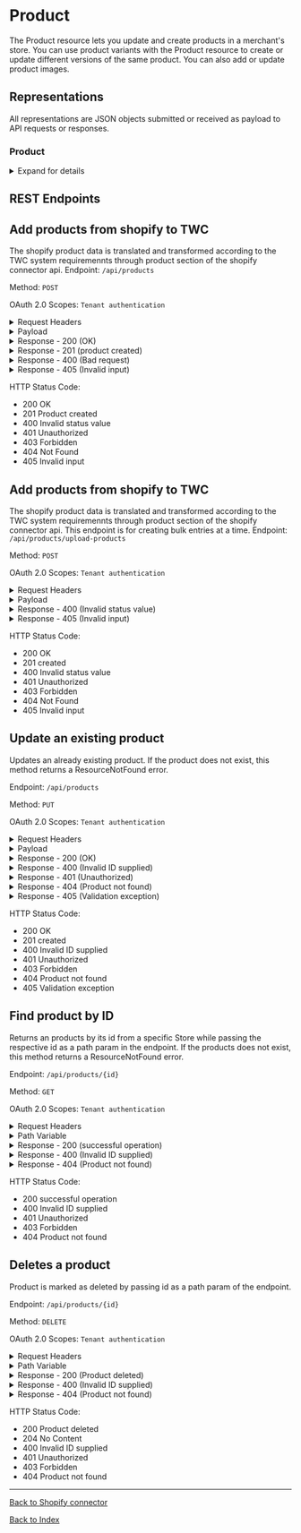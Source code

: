 
# **Product**

The Product resource lets you update and create products in a merchant's store. You can use product variants with the Product resource to create or update different versions of the same product. You can also add or update product images.

## **Representations**

All representations are JSON objects submitted or received as payload to API requests or responses.

### Product
<details>
<summary>Expand for details</summary>

`body_html` - string - A description of the product. Supports HTML formatting.

`created_at` - The date and time (ISO 8601 format) when the product was created.

`handle` - string - A unique human-friendly string for the product. Automatically generated from the product's title. Used by the Liquid templating language to refer to objects.

`id` - integer -An integer that's used as a unique identifier for the product. Each id is unique across the Shopify system. No two products will have the same id, even if they're from different shops.

 `images ` - array - A list of product image objects, each one representing an image associated with the product.

`options`- array - The custom product properties. For example, Size, Color, and Material. Each product can have up to 3 options and each option value can be up to 255 characters. Product variants are made of up combinations of option values. Options cannot be created without values. To create new options, a variant with an associated option value also needs to be created.

`product_type` - string - A categorization for the product used for filtering and searching products.

`published_at` - The date and time (ISO 8601 format) when the product was published. Can be set to null to unpublish the product from the Online Store channel.

`published_scope` - string - Whether the product is published to the Point of Sale channel. Valid values:
- web: The product is published to the Online Store channel but not published to the Point of Sale channel.
- global: The product is published to both the Online Store channel and the Point of Sale channel.

`status` - string - The status of the product.
 Valid values:
- active: The product is ready to sell and is available to customers on the online store, sales channels, and apps. By default, existing products are set to active.
- archived: The product is no longer being sold and isn't available to customers on sales channels and apps.
- draft: The product isn't ready to sell and is unavailable to customers on sales channels and apps. By default, duplicated and unarchived products are set to draft.

`tags` - string - A string of comma-separated tags that are used for filtering and search. A product can have up to 250 tags. Each tag can have up to 255 characters.

`template_suffix` - string - The suffix of the Liquid template used for the product page. If this property is specified, then the product page uses a template called "product.suffix.liquid", where "suffix" is the value of this property. If this property is "" or null, then the product 
page uses the default template "product.liquid". (default: null)

`title` - string - The name of the product.

`updated_at` - The date and time (ISO 8601 format) when the product was last modified. A product's updated_at value can change for different reasons. For example, if an order is placed for a product that has inventory tracking set up, then the inventory adjustment is counted as an update.

`variants` - array - An array of product variants, each representing a different version of the product.

`vendor` - string - The name of the product's vendor.

</details>

## **REST Endpoints**

## Add products from shopify to TWC
The shopify product data is translated and transformed according to the TWC system requiremennts through product section of the shopify connector api.
Endpoint: ```/api/products```

Method: ``` POST ```

OAuth 2.0 Scopes: `Tenant authentication`


<details>
 <summary>Request Headers</summary>

| Key           | Value            |
|---------------|------------------|
| Content-Type  | application/json |
| X-TWC-Tenant  | {Tenant Name}    |

</details>

<details>
 <summary>Payload</summary>
 
```json
{
  "admin_graphql_api_id": "string",
  "body_html": "string",
  "created_at": "2022-06-22T10:19:06.867Z",
  "handle": "string",
  "id": "string",
  "image": {
    "admin_graphql_api_id": "string",
    "alt": "string",
    "created_at": "string",
    "height": 0,
    "id": "string",
    "position": 0,
    "product_id": "string",
    "src": "string",
    "updated_at": "string",
    "variant_ids": [
      "string"
    ],
    "width": 0
  },
  "images": [
    {
      "admin_graphql_api_id": "string",
      "alt": "string",
      "created_at": "string",
      "height": 0,
      "id": "string",
      "position": 0,
      "product_id": "string",
      "src": "string",
      "updated_at": "string",
      "variant_ids": [
        "string"
      ],
      "width": 0
    }
  ],
  "options": [
    {
      "id": "string",
      "name": "string",
      "position": 0,
      "product_id": "string",
      "values": [
        "string"
      ]
    }
  ],
  "product_type": "string",
  "published_at": "2022-06-22T10:19:06.867Z",
  "published_scope": "web",
  "status": "active",
  "tags": "string",
  "template_suffix": "string",
  "title": "string",
  "twc_product_id": "string",
  "updated_at": "2022-06-22T10:19:06.868Z",
  "variants": [
    {
      "admin_graphql_api_id": "string",
      "barcode": "string",
      "compare_at_price": 0,
      "created_at": "2022-06-22T10:19:06.868Z",
      "fulfillment_service": "string",
      "grams": 0,
      "id": "string",
      "image_id": "string",
      "inventory_item_id": "string",
      "inventory_management": "string",
      "inventory_policy": "string",
      "inventory_quantity": 0,
      "old_inventory_quantity": 0,
      "option1": "string",
      "option2": "string",
      "option3": "string",
      "position": 0,
      "presentment_prices": [
        {
          "compare_at_price": 0,
          "price": {
            "amount": 0,
            "currency_code": "string"
          }
        }
      ],
      "price": 0,
      "product_id": "string",
      "requires_shipping": true,
      "sku": "string",
      "tax_code": "string",
      "taxable": true,
      "title": "string",
      "updated_at": "2022-06-22T10:19:06.868Z",
      "weight": 0,
      "weight_unit": "string"
    }
  ],
  "vendor": "string"
}      
```
 
</details>

<details>
 <summary>Response - 200 (OK)</summary>

```json
{
  "admin_graphql_api_id": "string",
  "body_html": "string",
  "created_at": "2022-06-22T11:14:41.935Z",
  "handle": "string",
  "id": "string",
  "image": {
    "admin_graphql_api_id": "string",
    "alt": "string",
    "created_at": "string",
    "height": 0,
    "id": "string",
    "position": 0,
    "product_id": "string",
    "src": "string",
    "updated_at": "string",
    "variant_ids": [
      "string"
    ],
    "width": 0
  },
  "images": [
    {
      "admin_graphql_api_id": "string",
      "alt": "string",
      "created_at": "string",
      "height": 0,
      "id": "string",
      "position": 0,
      "product_id": "string",
      "src": "string",
      "updated_at": "string",
      "variant_ids": [
        "string"
      ],
      "width": 0
    }
  ],
  "options": [
    {
      "id": "string",
      "name": "string",
      "position": 0,
      "product_id": "string",
      "values": [
        "string"
      ]
    }
  ],
  "product_type": "string",
  "published_at": "2022-06-22T11:14:41.935Z",
  "published_scope": "web",
  "status": "active",
  "tags": "string",
  "template_suffix": "string",
  "title": "string",
  "twc_product_id": "string",
  "updated_at": "2022-06-22T11:14:41.935Z",
  "variants": [
    {
      "admin_graphql_api_id": "string",
      "barcode": "string",
      "compare_at_price": 0,
      "created_at": "2022-06-22T11:14:41.935Z",
      "fulfillment_service": "string",
      "grams": 0,
      "id": "string",
      "image_id": "string",
      "inventory_item_id": "string",
      "inventory_management": "string",
      "inventory_policy": "string",
      "inventory_quantity": 0,
      "old_inventory_quantity": 0,
      "option1": "string",
      "option2": "string",
      "option3": "string",
      "position": 0,
      "presentment_prices": [
        {
          "compare_at_price": 0,
          "price": {
            "amount": 0,
            "currency_code": "string"
          }
        }
      ],
      "price": 0,
      "product_id": "string",
      "requires_shipping": true,
      "sku": "string",
      "tax_code": "string",
      "taxable": true,
      "title": "string",
      "updated_at": "2022-06-22T11:14:41.935Z",
      "weight": 0,
      "weight_unit": "string"
    }
  ],
  "vendor": "string"
}  
  
 ```
 
</details> 

<details>
 <summary>Response - 201 (product created)</summary>
 
 ```json
 {
  "admin_graphql_api_id": "string",
  "body_html": "string",
  "created_at": "2022-06-22T11:14:41.937Z",
  "handle": "string",
  "id": "string",
  "image": {
    "admin_graphql_api_id": "string",
    "alt": "string",
    "created_at": "string",
    "height": 0,
    "id": "string",
    "position": 0,
    "product_id": "string",
    "src": "string",
    "updated_at": "string",
    "variant_ids": [
      "string"
    ],
    "width": 0
  },
  "images": [
    {
      "admin_graphql_api_id": "string",
      "alt": "string",
      "created_at": "string",
      "height": 0,
      "id": "string",
      "position": 0,
      "product_id": "string",
      "src": "string",
      "updated_at": "string",
      "variant_ids": [
        "string"
      ],
      "width": 0
    }
  ],
  "options": [
    {
      "id": "string",
      "name": "string",
      "position": 0,
      "product_id": "string",
      "values": [
        "string"
      ]
    }
  ],
  "product_type": "string",
  "published_at": "2022-06-22T11:14:41.937Z",
  "published_scope": "web",
  "status": "active",
  "tags": "string",
  "template_suffix": "string",
  "title": "string",
  "twc_product_id": "string",
  "updated_at": "2022-06-22T11:14:41.937Z",
  "variants": [
    {
      "admin_graphql_api_id": "string",
      "barcode": "string",
      "compare_at_price": 0,
      "created_at": "2022-06-22T11:14:41.937Z",
      "fulfillment_service": "string",
      "grams": 0,
      "id": "string",
      "image_id": "string",
      "inventory_item_id": "string",
      "inventory_management": "string",
      "inventory_policy": "string",
      "inventory_quantity": 0,
      "old_inventory_quantity": 0,
      "option1": "string",
      "option2": "string",
      "option3": "string",
      "position": 0,
      "presentment_prices": [
        {
          "compare_at_price": 0,
          "price": {
            "amount": 0,
            "currency_code": "string"
          }
        }
      ],
      "price": 0,
      "product_id": "string",
      "requires_shipping": true,
      "sku": "string",
      "tax_code": "string",
      "taxable": true,
      "title": "string",
      "updated_at": "2022-06-22T11:14:41.937Z",
      "weight": 0,
      "weight_unit": "string"
    }
  ],
  "vendor": "string"
}
 ```
 </details> 

<details>
 <summary>Response - 400 (Bad request)</summary>
 
 ```json
 {
  "error": "string",
  "message": "string",
  "path": "string",
  "status": 0,
  "timestamp": "2022-06-22T09:29:16.269Z"
}
 ```
 
</details> 

<details>
 <summary>Response - 405 (Invalid input)</summary>
 
 ```json
 {
  "error": "string",
  "message": "string",
  "path": "string",
  "status": 0,
  "timestamp": "2022-06-22T09:29:16.269Z"
}
 ```
 
</details>
 
HTTP Status Code: 
- 200 OK
- 201 Product created
- 400 Invalid status value
- 401 Unauthorized
- 403 Forbidden 
- 404 Not Found
- 405 Invalid input


## Add products from shopify to TWC
The shopify product data is translated and transformed according to the TWC system requiremennts through product section of the shopify connector api. This endpoint is for creating bulk entries at a time.
Endpoint: ```/api/products/upload-products```

Method: ``` POST ```

OAuth 2.0 Scopes: `Tenant authentication`


<details>
 <summary>Request Headers</summary>

| Key           | Value            |
|---------------|------------------|
| Content-Type  | application/json |
| X-TWC-Tenant  | {Tenant Name}    |

</details>

<details>
 <summary>Payload</summary>
 
```json
{
  "products": [
    {
      "admin_graphql_api_id": "string",
      "body_html": "string",
      "created_at": "2022-06-22T10:19:24.800Z",
      "handle": "string",
      "id": "string",
      "image": {
        "admin_graphql_api_id": "string",
        "alt": "string",
        "created_at": "string",
        "height": 0,
        "id": "string",
        "position": 0,
        "product_id": "string",
        "src": "string",
        "updated_at": "string",
        "variant_ids": [
          "string"
        ],
        "width": 0
      },
      "images": [
        {
          "admin_graphql_api_id": "string",
          "alt": "string",
          "created_at": "string",
          "height": 0,
          "id": "string",
          "position": 0,
          "product_id": "string",
          "src": "string",
          "updated_at": "string",
          "variant_ids": [
            "string"
          ],
          "width": 0
        }
      ],
      "options": [
        {
          "id": "string",
          "name": "string",
          "position": 0,
          "product_id": "string",
          "values": [
            "string"
          ]
        }
      ],
      "product_type": "string",
      "published_at": "2022-06-22T10:19:24.800Z",
      "published_scope": "web",
      "status": "active",
      "tags": "string",
      "template_suffix": "string",
      "title": "string",
      "twc_product_id": "string",
      "updated_at": "2022-06-22T10:19:24.800Z",
      "variants": [
        {
          "admin_graphql_api_id": "string",
          "barcode": "string",
          "compare_at_price": 0,
          "created_at": "2022-06-22T10:19:24.800Z",
          "fulfillment_service": "string",
          "grams": 0,
          "id": "string",
          "image_id": "string",
          "inventory_item_id": "string",
          "inventory_management": "string",
          "inventory_policy": "string",
          "inventory_quantity": 0,
          "old_inventory_quantity": 0,
          "option1": "string",
          "option2": "string",
          "option3": "string",
          "position": 0,
          "presentment_prices": [
            {
              "compare_at_price": 0,
              "price": {
                "amount": 0,
                "currency_code": "string"
              }
            }
          ],
          "price": 0,
          "product_id": "string",
          "requires_shipping": true,
          "sku": "string",
          "tax_code": "string",
          "taxable": true,
          "title": "string",
          "updated_at": "2022-06-22T10:19:24.800Z",
          "weight": 0,
          "weight_unit": "string"
        }
      ],
      "vendor": "string"
    }
  ]
}      
 ```
 
</details>

<details>
 <summary>Response - 400 (Invalid status value)</summary>
 
 ```json
 {
  "error": "string",
  "message": "string",
  "path": "string",
  "status": 0,
  "timestamp": "2022-06-22T09:29:16.269Z"
}
 ```
 
</details> 

<details>
 <summary>Response - 405 (Invalid input)</summary>
 
 ```json
 {
  "error": "string",
  "message": "string",
  "path": "string",
  "status": 0,
  "timestamp": "2022-06-22T09:29:16.269Z"
}
 ```
 
</details>
 
HTTP Status Code: 
- 200 OK
- 201 created
- 400 Invalid status value
- 401 Unauthorized
- 403 Forbidden 
- 404 Not Found
- 405 Invalid input


## Update an existing product
Updates an already existing product. If the product does not exist, this method returns a ResourceNotFound error.

Endpoint: ```/api/products```

Method: ``` PUT ```

OAuth 2.0 Scopes: `Tenant authentication`


<details>
 <summary>Request Headers</summary>

| Key           | Value            |
|---------------|------------------|
| Content-Type  | application/json |
| X-TWC-Tenant  | {Tenant Name}    |

</details>

<details>
 <summary>Payload</summary>
 
```json
{
  "admin_graphql_api_id": "string",
  "body_html": "string",
  "created_at": "2022-06-22T10:19:16.410Z",
  "handle": "string",
  "id": "string",
  "image": {
    "admin_graphql_api_id": "string",
    "alt": "string",
    "created_at": "string",
    "height": 0,
    "id": "string",
    "position": 0,
    "product_id": "string",
    "src": "string",
    "updated_at": "string",
    "variant_ids": [
      "string"
    ],
    "width": 0
  },
  "images": [
    {
      "admin_graphql_api_id": "string",
      "alt": "string",
      "created_at": "string",
      "height": 0,
      "id": "string",
      "position": 0,
      "product_id": "string",
      "src": "string",
      "updated_at": "string",
      "variant_ids": [
        "string"
      ],
      "width": 0
    }
  ],
  "options": [
    {
      "id": "string",
      "name": "string",
      "position": 0,
      "product_id": "string",
      "values": [
        "string"
      ]
    }
  ],
  "product_type": "string",
  "published_at": "2022-06-22T10:19:16.410Z",
  "published_scope": "web",
  "status": "active",
  "tags": "string",
  "template_suffix": "string",
  "title": "string",
  "twc_product_id": "string",
  "updated_at": "2022-06-22T10:19:16.410Z",
  "variants": [
    {
      "admin_graphql_api_id": "string",
      "barcode": "string",
      "compare_at_price": 0,
      "created_at": "2022-06-22T10:19:16.410Z",
      "fulfillment_service": "string",
      "grams": 0,
      "id": "string",
      "image_id": "string",
      "inventory_item_id": "string",
      "inventory_management": "string",
      "inventory_policy": "string",
      "inventory_quantity": 0,
      "old_inventory_quantity": 0,
      "option1": "string",
      "option2": "string",
      "option3": "string",
      "position": 0,
      "presentment_prices": [
        {
          "compare_at_price": 0,
          "price": {
            "amount": 0,
            "currency_code": "string"
          }
        }
      ],
      "price": 0,
      "product_id": "string",
      "requires_shipping": true,
      "sku": "string",
      "tax_code": "string",
      "taxable": true,
      "title": "string",
      "updated_at": "2022-06-22T10:19:16.410Z",
      "weight": 0,
      "weight_unit": "string"
    }
  ],
  "vendor": "string"
}      
 ```
 
</details>

<details>
 <summary>Response - 200 (OK)</summary>

```json
 {
  "admin_graphql_api_id": "string",
  "body_html": "string",
  "created_at": "2022-06-22T11:20:55.611Z",
  "handle": "string",
  "id": "string",
  "image": {
    "admin_graphql_api_id": "string",
    "alt": "string",
    "created_at": "string",
    "height": 0,
    "id": "string",
    "position": 0,
    "product_id": "string",
    "src": "string",
    "updated_at": "string",
    "variant_ids": [
      "string"
    ],
    "width": 0
  },
  "images": [
    {
      "admin_graphql_api_id": "string",
      "alt": "string",
      "created_at": "string",
      "height": 0,
      "id": "string",
      "position": 0,
      "product_id": "string",
      "src": "string",
      "updated_at": "string",
      "variant_ids": [
        "string"
      ],
      "width": 0
    }
  ],
  "options": [
    {
      "id": "string",
      "name": "string",
      "position": 0,
      "product_id": "string",
      "values": [
        "string"
      ]
    }
  ],
  "product_type": "string",
  "published_at": "2022-06-22T11:20:55.611Z",
  "published_scope": "web",
  "status": "active",
  "tags": "string",
  "template_suffix": "string",
  "title": "string",
  "twc_product_id": "string",
  "updated_at": "2022-06-22T11:20:55.611Z",
  "variants": [
    {
      "admin_graphql_api_id": "string",
      "barcode": "string",
      "compare_at_price": 0,
      "created_at": "2022-06-22T11:20:55.611Z",
      "fulfillment_service": "string",
      "grams": 0,
      "id": "string",
      "image_id": "string",
      "inventory_item_id": "string",
      "inventory_management": "string",
      "inventory_policy": "string",
      "inventory_quantity": 0,
      "old_inventory_quantity": 0,
      "option1": "string",
      "option2": "string",
      "option3": "string",
      "position": 0,
      "presentment_prices": [
        {
          "compare_at_price": 0,
          "price": {
            "amount": 0,
            "currency_code": "string"
          }
        }
      ],
      "price": 0,
      "product_id": "string",
      "requires_shipping": true,
      "sku": "string",
      "tax_code": "string",
      "taxable": true,
      "title": "string",
      "updated_at": "2022-06-22T11:20:55.611Z",
      "weight": 0,
      "weight_unit": "string"
    }
  ],
  "vendor": "string"
}     
 ```
 
</details> 

<details>
 <summary>Response - 400 (Invalid ID supplied)</summary>
 
 ```json
 {
  "error": "string",
  "message": "string",
  "path": "string",
  "status": 0,
  "timestamp": "2022-06-22T09:29:16.269Z"
}
 ```
 
</details> 

<details>
 <summary>Response - 401 (Unauthorized)</summary>
 
 ```json
 {
  "error": "string",
  "message": "string",
  "path": "string",
  "status": 0,
  "timestamp": "2022-06-22T09:29:16.269Z"
}
 ```
 
</details> 


<details>
 <summary>Response - 404 (Product not found)</summary>
 
 ```json
 {
  "error": "string",
  "message": "string",
  "path": "string",
  "status": 0,
  "timestamp": "2022-06-22T09:29:16.269Z"
}
 ```
 
</details>

<details>
 <summary>Response - 405 (Validation exception)</summary>
 
 ```json
 {
  "error": "string",
  "message": "string",
  "path": "string",
  "status": 0,
  "timestamp": "2022-06-22T09:29:16.269Z"
}
 ```
 
</details>
 
HTTP Status Code: 
- 200 OK
- 201 created
- 400 Invalid ID supplied
- 401 Unauthorized
- 403 Forbidden 
- 404 Product not found
- 405 Validation exception


## Find product by ID
Returns an products by its id from a specific Store while passing the respective id as a path param in the endpoint. 
If the products does not exist, this method returns a ResourceNotFound error.

Endpoint: ```/api/products​/{id}```

Method: ``` GET ``` 

OAuth 2.0 Scopes: `Tenant authentication`


<details>
 <summary>Request Headers</summary>

| Key           | Value            |
|---------------|------------------|
| Content-Type  | application/json |
| X-TWC-Tenant  | {Tenant Name}    |

</details>

<details>
 <summary>Path Variable</summary>
 
  - {id}
  
</details>

<details>
 <summary>Response - 200 (successful operation)</summary>

```json
  {
  "admin_graphql_api_id": "string",
  "body_html": "string",
  "created_at": "2022-06-22T11:25:51.404Z",
  "handle": "string",
  "id": "string",
  "image": {
    "admin_graphql_api_id": "string",
    "alt": "string",
    "created_at": "string",
    "height": 0,
    "id": "string",
    "position": 0,
    "product_id": "string",
    "src": "string",
    "updated_at": "string",
    "variant_ids": [
      "string"
    ],
    "width": 0
  },
  "images": [
    {
      "admin_graphql_api_id": "string",
      "alt": "string",
      "created_at": "string",
      "height": 0,
      "id": "string",
      "position": 0,
      "product_id": "string",
      "src": "string",
      "updated_at": "string",
      "variant_ids": [
        "string"
      ],
      "width": 0
    }
  ],
  "options": [
    {
      "id": "string",
      "name": "string",
      "position": 0,
      "product_id": "string",
      "values": [
        "string"
      ]
    }
  ],
  "product_type": "string",
  "published_at": "2022-06-22T11:25:51.404Z",
  "published_scope": "web",
  "status": "active",
  "tags": "string",
  "template_suffix": "string",
  "title": "string",
  "twc_product_id": "string",
  "updated_at": "2022-06-22T11:25:51.404Z",
  "variants": [
    {
      "admin_graphql_api_id": "string",
      "barcode": "string",
      "compare_at_price": 0,
      "created_at": "2022-06-22T11:25:51.404Z",
      "fulfillment_service": "string",
      "grams": 0,
      "id": "string",
      "image_id": "string",
      "inventory_item_id": "string",
      "inventory_management": "string",
      "inventory_policy": "string",
      "inventory_quantity": 0,
      "old_inventory_quantity": 0,
      "option1": "string",
      "option2": "string",
      "option3": "string",
      "position": 0,
      "presentment_prices": [
        {
          "compare_at_price": 0,
          "price": {
            "amount": 0,
            "currency_code": "string"
          }
        }
      ],
      "price": 0,
      "product_id": "string",
      "requires_shipping": true,
      "sku": "string",
      "tax_code": "string",
      "taxable": true,
      "title": "string",
      "updated_at": "2022-06-22T11:25:51.404Z",
      "weight": 0,
      "weight_unit": "string"
    }
  ],
  "vendor": "string"
}    
 ```
 
</details> 

<details>
 <summary>Response - 400 (Invalid ID supplied)</summary>
 
 ```json
 {
  "error": "string",
  "message": "string",
  "path": "string",
  "status": 0,
  "timestamp": "2022-06-22T09:29:16.269Z"
}
 ```
 
</details> 

<details>
 <summary>Response - 404 (Product not found)</summary>
 
 ```json
 {
  "error": "string",
  "message": "string",
  "path": "string",
  "status": 0,
  "timestamp": "2022-06-22T09:29:16.269Z"
}
 ```
 
</details>
 
HTTP Status Code: 
- 200 successful operation
- 400 Invalid ID supplied
- 401 Unauthorized
- 403 Forbidden 
- 404 Product not found



## Deletes a product
Product is marked as deleted by passing id as a path param of the endpoint.

Endpoint: ```/api/products​/{id}```

Method: ``` DELETE ``` 

OAuth 2.0 Scopes: `Tenant authentication`


<details>
 <summary>Request Headers</summary>

| Key           | Value            |
|---------------|------------------|
| Content-Type  | application/json |
| X-TWC-Tenant  | {Tenant Name}    |

</details>

<details>
 <summary>Path Variable</summary>
 
  - {id}
 
</details>

<details>
 <summary>Response - 200 (Product deleted)</summary>

```json
   {
  "admin_graphql_api_id": "string",
  "body_html": "string",
  "created_at": "2022-06-22T11:28:20.435Z",
  "handle": "string",
  "id": "string",
  "image": {
    "admin_graphql_api_id": "string",
    "alt": "string",
    "created_at": "string",
    "height": 0,
    "id": "string",
    "position": 0,
    "product_id": "string",
    "src": "string",
    "updated_at": "string",
    "variant_ids": [
      "string"
    ],
    "width": 0
  },
  "images": [
    {
      "admin_graphql_api_id": "string",
      "alt": "string",
      "created_at": "string",
      "height": 0,
      "id": "string",
      "position": 0,
      "product_id": "string",
      "src": "string",
      "updated_at": "string",
      "variant_ids": [
        "string"
      ],
      "width": 0
    }
  ],
  "options": [
    {
      "id": "string",
      "name": "string",
      "position": 0,
      "product_id": "string",
      "values": [
        "string"
      ]
    }
  ],
  "product_type": "string",
  "published_at": "2022-06-22T11:28:20.435Z",
  "published_scope": "web",
  "status": "active",
  "tags": "string",
  "template_suffix": "string",
  "title": "string",
  "twc_product_id": "string",
  "updated_at": "2022-06-22T11:28:20.435Z",
  "variants": [
    {
      "admin_graphql_api_id": "string",
      "barcode": "string",
      "compare_at_price": 0,
      "created_at": "2022-06-22T11:28:20.435Z",
      "fulfillment_service": "string",
      "grams": 0,
      "id": "string",
      "image_id": "string",
      "inventory_item_id": "string",
      "inventory_management": "string",
      "inventory_policy": "string",
      "inventory_quantity": 0,
      "old_inventory_quantity": 0,
      "option1": "string",
      "option2": "string",
      "option3": "string",
      "position": 0,
      "presentment_prices": [
        {
          "compare_at_price": 0,
          "price": {
            "amount": 0,
            "currency_code": "string"
          }
        }
      ],
      "price": 0,
      "product_id": "string",
      "requires_shipping": true,
      "sku": "string",
      "tax_code": "string",
      "taxable": true,
      "title": "string",
      "updated_at": "2022-06-22T11:28:20.435Z",
      "weight": 0,
      "weight_unit": "string"
    }
  ],
  "vendor": "string"
}   
 ```
 
</details> 

<details>
 <summary>Response - 400 (Invalid ID supplied)</summary>
 
 ```json
 {
  "error": "string",
  "message": "string",
  "path": "string",
  "status": 0,
  "timestamp": "2022-06-22T09:29:16.269Z"
}
 ```
 
</details> 

<details>
 <summary>Response - 404 (Product not found)</summary>
 
 ```json
 {
  "error": "string",
  "message": "string",
  "path": "string",
  "status": 0,
  "timestamp": "2022-06-22T09:29:16.269Z"
}
 ```
 
</details> 

 
HTTP Status Code: 
- 200 Product deleted
- 204 No Content
- 400 Invalid ID supplied
- 401 Unauthorized
- 403 Forbidden 
- 404 Product not found


***
[Back to Shopify connector](../ShopifyConnector.md)

[Back to Index](index.md)





